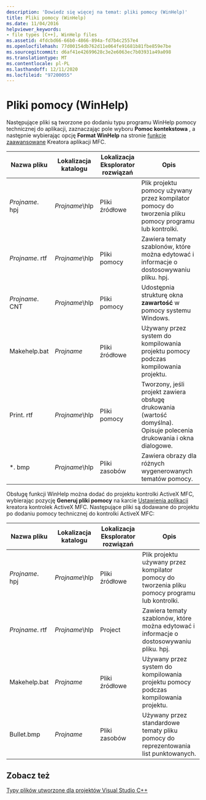 ```yaml
---
description: 'Dowiedz się więcej na temat: pliki pomocy (WinHelp)'
title: Pliki pomocy (WinHelp)
ms.date: 11/04/2016
helpviewer_keywords:
- file types [C++], WinHelp files
ms.assetid: 4fdcbd66-66b0-4866-894a-fd7b4c2557e4
ms.openlocfilehash: 77d00154db762d11e064fe91681b81fbe859e7be
ms.sourcegitcommit: d6af41e42699628c3e2e6063ec7b03931a49a098
ms.translationtype: MT
ms.contentlocale: pl-PL
ms.lasthandoff: 12/11/2020
ms.locfileid: "97200055"
---
```

# <a name="help-files-winhelp"></a>Pliki pomocy (WinHelp)

Następujące pliki są tworzone po dodaniu typu programu WinHelp pomocy technicznej do aplikacji, zaznaczając pole wyboru **Pomoc kontekstowa** , a następnie wybierając opcję **Format WinHelp** na stronie [funkcje zaawansowane](../../mfc/reference/advanced-features-mfc-application-wizard.md) Kreatora aplikacji MFC.

|Nazwa pliku|Lokalizacja katalogu|Lokalizacja Eksplorator rozwiązań|Opis|
|---------------|------------------------|--------------------------------|-----------------|
|*Projname*. hpj|*Projname*\hlp|Pliki źródłowe|Plik projektu pomocy używany przez kompilator pomocy do tworzenia pliku pomocy programu lub kontrolki.|
|*Projname*. rtf|*Projname*\hlp|Pliki pomocy|Zawiera tematy szablonów, które można edytować i informacje o dostosowywaniu pliku. hpj.|
|*Projname*. CNT|*Projname*\hlp|Pliki pomocy|Udostępnia strukturę okna **zawartość** w pomocy systemu Windows.|
|Makehelp.bat|*Projname*|Pliki źródłowe|Używany przez system do kompilowania projektu pomocy podczas kompilowania projektu.|
|Print. rtf|*Projname*\hlp|Pliki pomocy|Tworzony, jeśli projekt zawiera obsługę drukowania (wartość domyślna). Opisuje polecenia drukowania i okna dialogowe.|
|*. bmp|*Projname*\hlp|Pliki zasobów|Zawiera obrazy dla różnych wygenerowanych tematów pomocy.|

Obsługę funkcji WinHelp można dodać do projektu kontrolki ActiveX MFC, wybierając pozycję **Generuj pliki pomocy** na karcie [Ustawienia aplikacji](../../mfc/reference/application-settings-mfc-activex-control-wizard.md) kreatora kontrolek ActiveX MFC. Następujące pliki są dodawane do projektu po dodaniu pomocy technicznej do kontrolki ActiveX MFC:

|Nazwa pliku|Lokalizacja katalogu|Lokalizacja Eksplorator rozwiązań|Opis|
|---------------|------------------------|--------------------------------|-----------------|
|*Projname*. hpj|*Projname*\hlp|Pliki źródłowe|Plik projektu używany przez kompilator pomocy do tworzenia pliku pomocy programu lub kontrolki.|
|*Projname*. rtf|*Projname*\hlp|Project|Zawiera tematy szablonów, które można edytować i informacje o dostosowywaniu pliku. hpj.|
|Makehelp.bat|*Projname*|Pliki źródłowe|Używany przez system do kompilowania projektu pomocy podczas kompilowania projektu.|
|Bullet.bmp|*Projname*|Pliki zasobów|Używany przez standardowe tematy pliku pomocy do reprezentowania list punktowanych.|

## <a name="see-also"></a>Zobacz też

[Typy plików utworzone dla projektów Visual Studio C++](file-types-created-for-visual-cpp-projects.md)
